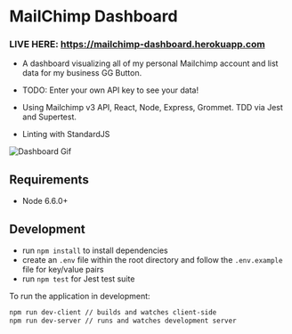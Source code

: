 # MailChimp Dashboard

### LIVE HERE: https://mailchimp-dashboard.herokuapp.com

- A dashboard visualizing all of my personal Mailchimp account and list data for my business GG Button.

- TODO: Enter your own API key to see your data!

- Using Mailchimp v3 API, React, Node, Express, Grommet. TDD via Jest and Supertest.

- Linting with StandardJS

![Dashboard Gif](http://i.imgur.com/5MzfhIO.gif)

## Requirements

- Node 6.6.0+

## Development

- run `npm install` to install dependencies
- create an `.env` file within the root directory and follow the `.env.example` file for key/value pairs
- run `npm test` for Jest test suite

To run the application in development:

```sh
npm run dev-client // builds and watches client-side
npm run dev-server // runs and watches development server
```
